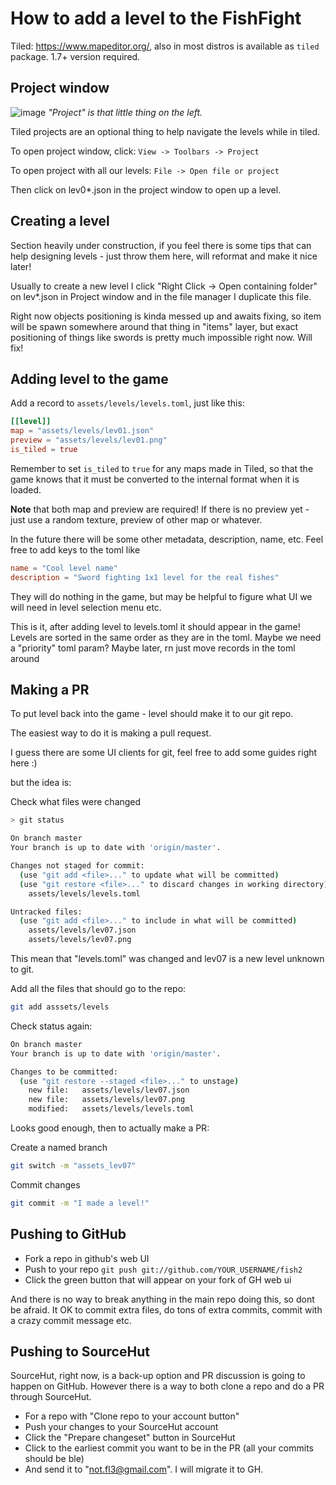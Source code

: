# How to add a level to the FishFight

Tiled: https://www.mapeditor.org/, also in most distros is available as `tiled` package. 
1.7+ version required. 

## Project window

![image](https://user-images.githubusercontent.com/910977/126675836-128e394c-755d-4061-9103-5ed93f6e55cd.png)
*"Project" is that little thing on the left.*

Tiled projects are an optional thing to help navigate the levels while in tiled.

To open project window, click:
`View -> Toolbars -> Project`

To open project with all our levels:
`File -> Open file or project`

Then click on lev0*.json in the project window to open up a level. 

## Creating a level

Section heavily under construction, if you feel there is some tips that can help designing levels - just throw them here, will reformat and make it nice later!

Usually to create a new level I click "Right Click -> Open containing folder" on lev*.json in Project window and in the file manager I duplicate this file. 

Right now objects positioning is kinda messed up and awaits fixing, so item will be spawn somewhere around that thing in "items" layer, but exact positioning of things like swords is pretty much impossible right now. Will fix!

## Adding level to the game

Add a record to `assets/levels/levels.toml`, just like this: 
```toml
[[level]]
map = "assets/levels/lev01.json"
preview = "assets/levels/lev01.png"
is_tiled = true
```

Remember to set `is_tiled` to `true` for any maps made in Tiled, so that the game knows that it must be converted to the internal format when it is loaded.

**Note** that both map and preview are required! If there is no preview yet - just use a random texture, preview of other map or whatever.

In the future there will be some other metadata, description, name, etc. 
Feel free to add keys to the toml like

```toml
name = "Cool level name"
description = "Sword fighting 1x1 level for the real fishes"
```

They will do nothing in the game, but may be helpful to figure what UI we will need in level selection menu etc. 

This is it, after adding level to levels.toml it should appear in the game!
Levels are sorted in the same order as they are in the toml. 
Maybe we need a "priority" toml param? Maybe later, rn just move records in the toml around


## Making a PR

To put level back into the game - level should make it to our git repo. 

The easiest way to do it is making a pull request.

I guess there are some UI clients for git, feel free to add some guides right here :)

but the idea is: 

Check what files were changed
```bash
> git status

On branch master
Your branch is up to date with 'origin/master'.

Changes not staged for commit:
  (use "git add <file>..." to update what will be committed)
  (use "git restore <file>..." to discard changes in working directory)
	assets/levels/levels.toml

Untracked files:
  (use "git add <file>..." to include in what will be committed)
	assets/levels/lev07.json
	assets/levels/lev07.png
```

This mean that "levels.toml" was changed and lev07 is a new level unknown to git.

Add all the files that should go to the repo:
```bash
git add asssets/levels
```

Check status again: 
```bash
On branch master
Your branch is up to date with 'origin/master'.

Changes to be committed:
  (use "git restore --staged <file>..." to unstage)
	new file:   assets/levels/lev07.json
	new file:   assets/levels/lev07.png
	modified:   assets/levels/levels.toml
```

Looks good enough, then to actually make a PR:

Create a named branch 
```bash
git switch -m "assets_lev07"
```
Commit changes
```bash
git commit -m "I made a level!"
```

## Pushing to GitHub

- Fork a repo in github's web UI
- Push to your repo `git push git://github.com/YOUR_USERNAME/fish2`
- Click the green button that will appear on your fork of GH web ui

And there is no way to break anything in the main repo doing this, so dont be afraid. It OK to commit extra files, do tons of extra commits, commit with a crazy commit message etc. 

## Pushing to SourceHut

SourceHut, right now, is a back-up option and  PR discussion is going to happen on GitHub. However there is a way to both clone a repo and do a PR through SourceHut.

- For a repo with "Clone repo to your account button"
- Push your changes to your SourceHut account 
- Click the "Prepare changeset" button in SourceHut
- Click to the earliest commit you want to be in the PR (all your commits should be ble)
- And send it to "not.fl3@gmail.com". I will migrate it to GH.

